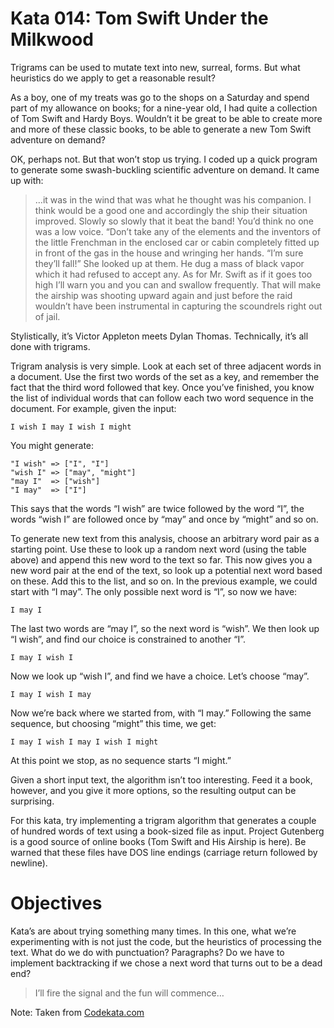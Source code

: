 # Kata 014: Tom Swift Under the Milkwood
Trigrams can be used to mutate text into new, surreal, forms. But what heuristics do we apply to get a reasonable result?

As a boy, one of my treats was go to the shops on a Saturday and spend part of my allowance on books; for a nine-year old, I had quite a collection of Tom Swift and Hardy Boys. Wouldn’t it be great to be able to create more and more of these classic books, to be able to generate a new Tom Swift adventure on demand?

OK, perhaps not. But that won’t stop us trying. I coded up a quick program to generate some swash-buckling scientific adventure on demand. It came up with:

> …it was in the wind that was what he thought was his companion. I think would be a good one and accordingly the ship their situation improved. Slowly so slowly that it beat the band! You’d think no one was a low voice. “Don’t take any of the elements and the inventors of the little Frenchman in the enclosed car or cabin completely fitted up in front of the gas in the house and wringing her hands. “I’m sure they’ll fall!” She looked up at them. He dug a mass of black vapor which it had refused to accept any. As for Mr. Swift as if it goes too high I’ll warn you and you can and swallow frequently. That will make the airship was shooting upward again and just before the raid wouldn’t have been instrumental in capturing the scoundrels right out of jail.

Stylistically, it’s Victor Appleton meets Dylan Thomas. Technically, it’s all done with trigrams.

Trigram analysis is very simple. Look at each set of three adjacent words in a document. Use the first two words of the set as a key, and remember the fact that the third word followed that key. Once you’ve finished, you know the list of individual words that can follow each two word sequence in the document. For example, given the input:

```
I wish I may I wish I might
```

You might generate:

```
"I wish" => ["I", "I"]
"wish I" => ["may", "might"]
"may I"  => ["wish"]
"I may"  => ["I"]
```

This says that the words “I wish” are twice followed by the word “I”, the words “wish I” are followed once by “may” and once by “might” and so on.

To generate new text from this analysis, choose an arbitrary word pair as a starting point. Use these to look up a random next word (using the table above) and append this new word to the text so far. This now gives you a new word pair at the end of the text, so look up a potential next word based on these. Add this to the list, and so on. In the previous example, we could start with “I may”. The only possible next word is “I”, so now we have:

```
I may I
```

The last two words are “may I”, so the next word is “wish”. We then look up “I wish”, and find our choice is constrained to another “I”.

```
I may I wish I
```

Now we look up “wish I”, and find we have a choice. Let’s choose “may”.

```
I may I wish I may
```

Now we’re back where we started from, with “I may.” Following the same sequence, but choosing “might” this time, we get:

```
I may I wish I may I wish I might
```

At this point we stop, as no sequence starts “I might.”

Given a short input text, the algorithm isn’t too interesting. Feed it a book, however, and you give it more options, so the resulting output can be surprising.

For this kata, try implementing a trigram algorithm that generates a couple of hundred words of text using a book-sized file as input. Project Gutenberg is a good source of online books (Tom Swift and His Airship is here). Be warned that these files have DOS line endings (carriage return followed by newline).

# Objectives
Kata’s are about trying something many times. In this one, what we’re experimenting with is not just the code, but the heuristics of processing the text. What do we do with punctuation? Paragraphs? Do we have to implement backtracking if we chose a next word that turns out to be a dead end?

> I’ll fire the signal and the fun will commence…


Note: Taken from [Codekata.com](http://codekata.com/kata/kata14-tom-swift-under-the-milkwood/)
